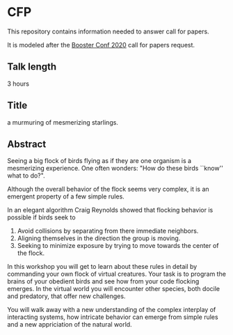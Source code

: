 # CFP
This repository contains information needed to answer call for papers.

It is modeled after the [Booster Conf 2020][booster] call for papers request.

## Talk length
3 hours

## Title
a murmuring of mesmerizing starlings.

## Abstract
Seeing a big flock of birds flying as if they are one organism is a mesmerizing
experience. One often wonders: "How do these birds ``know'' what to do?".

Although the overall behavior of the flock seems very complex, it is an emergent
property of a few simple rules.

In an elegant algorithm Craig Reynolds showed that flocking behavior is possible
if birds seek to

1. Avoid collisions by separating from there immediate neighbors.
2. Aligning themselves in the direction the group is moving.
3. Seeking to minimize exposure by trying to move towards the center of the
   flock.
   
In this workshop you will get to learn about these rules in detail by commanding
your own flock of virtual creatures. Your task is to program the brains of your
obedient birds and see how from your code flocking emerges.
In the virtual world you will encounter other species, both docile and predatory,
that offer new challenges.

You will walk away with a new understanding of the complex interplay of
interacting systems, how intricate behavior can emerge from simple rules and a
new appriciation of the natural world.

[booster]: https://2020.boosterconf.no/
